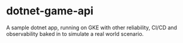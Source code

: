 # dotnet-game-api
A sample dotnet app, running on GKE with other reliability, CI/CD and observability baked in to simulate a real world scenario.
